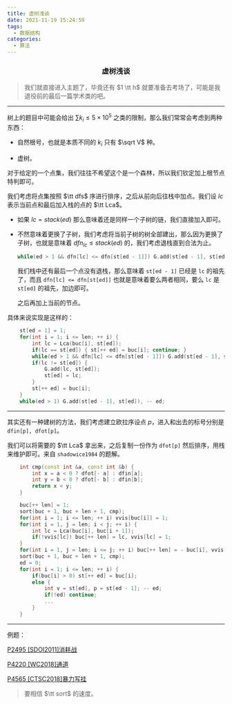 ```yaml
---
title: 虚树浅谈
date: 2021-11-19 15:24:59
tags:
  - 数据结构
categories:
  - 算法 
---
```


<h3><center>虚树浅谈</center></h3>

>  我们就直接进入主题了，毕竟还有 $1 \tt h$ 就要准备去考场了，可能是我退役前的最后一篇学术类的吧。

---

树上的题目中可能会给出 $\sum k_i \le 5 \times 10^5$ 之类的限制，那么我们常常会考虑到两种东西：

- 自然根号，也就是本质不同的 $k_i$ 只有 $\sqrt V$ 种。

- 虚树。

对于给定的一个点集，我们往往不希望这个是一个森林，所以我们钦定加上根节点特判即可。

我们考虑将点集按照 $\tt dfs$ 序进行排序，之后从前向后往栈中加点。我们设 $lc$ 表示当前点和最后加入栈的点的 $\tt Lca$。

- 如果 $lc = stack(ed)$ 那么意味着还是同样一个子树的链，我们直接加入即可。

- 不然意味着更换了子树，我们考虑将当前子树的树全部建出，那么因为更换了子树，也就是意味着 $dfn_{lc} \le stack(ed)$ 的，我们考虑退栈直到合法为止。

  ```cpp
  while(ed > 1 && dfn[lc] <= dfn[st[ed - 1]]) G.add(st[ed - 1], st[ed]), -- ed;
  ```

  我们栈中还有最后一个点没有退栈，那么意味着 `st[ed - 1]` 已经是 `lc` 的祖先了，而且 `dfn[lc] <= dfn[st[ed]]` 也就是意味着要么两者相同，要么 `lc` 是 `st[ed]` 的祖先，加边即可。

  之后再加上当前的节点。

具体来说实现是这样的：

```cpp
    st[ed = 1] = 1;
    for(int i = 1; i <= len; ++ i) {
        int lc = Lca(buc[i], st[ed]);
        if(lc == st[ed]) { st[++ ed] = buc[i]; continue; }
        while(ed > 1 && dfn[lc] <= dfn[st[ed - 1]]) G.add(st[ed - 1], st[ed]), -- ed;
        if(lc != st[ed]) {
            G.add(lc, st[ed]);
            st[ed] = lc;
        }
        st[++ ed] = buc[i];
    }
    while(ed > 1) G.add(st[ed - 1], st[ed]), -- ed;
```

----

其实还有一种建树的方法，我们考虑建立欧拉序设点 $p$，进入和出去的标号分别是 `dfin[p], dfot[p]`。

我们可以将需要的 $\tt Lca$ 拿出来，之后复制一份作为 `dfot[p]` 然后排序，用栈来维护即可。来自 `shadowice1984` 的题解。

```cpp
    int cmp(const int &a, const int &b) {
        int x = a < 0 ? dfot[- a] : dfin[a];
        int y = b < 0 ? dfot[- b] : dfin[b];
        return x < y;
    }

    buc[++ len] = 1;
    sort(buc + 1, buc + len + 1, cmp);
    for(int i = 1; i <= len; ++ i) vvis[buc[i]] = 1;
    for(int i = 1, j = len; i < j; ++ i) {
        int lc = Lca(buc[i], buc[i + 1]);
        if(!vvis[lc]) buc[++ len] = lc, vvis[lc] = 1;
    }
    for(int i = 1, j = len; i <= j; ++ i) buc[++ len] = - buc[i], vvis[buc[i]] = 0;// Clear
    sort(buc + 1, buc + len + 1, cmp);
    ed = 0;
    for(int i = 1; i <= len; ++ i) {
        if(buc[i] > 0) st[++ ed] = buc[i];
        else {
            int v = st[ed], p = st[ed - 1]; -- ed;
            if(!ed) continue;
            ...
        }
    }
```

---

例题：

[P2495 [SDOI2011]消耗战](https://www.luogu.com.cn/problem/P2495)

[P4220 [WC2018]通道](https://www.luogu.com.cn/problem/P4220)

[P4565 [CTSC2018]暴力写挂](https://www.luogu.com.cn/problem/P4565)

> 要相信 $\tt sort$ 的速度。
